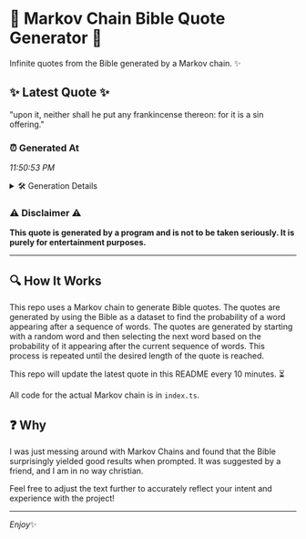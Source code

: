 # 📖 Markov Chain Bible Quote Generator 📖

Infinite quotes from the Bible generated by a Markov chain. ✨

## ✨ Latest Quote ✨
"upon it, neither shall he put any frankincense thereon: for it is a sin offering."

### ⏰ Generated At
*11:50:53 PM*

<details>
    <summary>🛠️ Generation Details</summary>
    <p>
        <strong>🌱 Seed:</strong> upon<br>
        <strong>🔄 Iterations:</strong> 14<br>
        <strong>📜 Context History:</strong><br>[ upon ]: it,<br>[ upon, it, ]: neither<br>[ upon, it,, neither ]: shall<br>[ upon, it,, neither, shall ]: he<br>[ upon, it,, neither, shall, he ]: put<br>[ upon, it,, neither, shall, he, put ]: any<br>[ it,, neither, shall, he, put, any ]: frankincense<br>[ neither, shall, he, put, any, frankincense ]: thereon:<br>[ shall, he, put, any, frankincense, thereon: ]: for<br>[ he, put, any, frankincense, thereon:, for ]: it<br>[ put, any, frankincense, thereon:, for, it ]: is<br>[ any, frankincense, thereon:, for, it, is ]: a<br>[ frankincense, thereon:, for, it, is, a ]: sin<br>[ thereon:, for, it, is, a, sin ]: offering.<br>
    </p>
</details>

### ⚠️ Disclaimer ⚠️
**This quote is generated by a program and is not to be taken seriously. It is purely for entertainment purposes.**

---

## 🔍 How It Works

This repo uses a Markov chain to generate Bible quotes. The quotes are generated by using the Bible as a dataset to find the probability of a word appearing after a sequence of words. The quotes are generated by starting with a random word and then selecting the next word based on the probability of it appearing after the current sequence of words. This process is repeated until the desired length of the quote is reached.

This repo will update the latest quote in this README every 10 minutes. ⏳

All code for the actual Markov chain is in `index.ts`.

## ❓ Why

I was just messing around with Markov Chains and found that the Bible surprisingly yielded good results when prompted. 
It was suggested by a friend, and I am in no way christian.

Feel free to adjust the text further to accurately reflect your intent and experience with the project!

---

*Enjoy*✨

